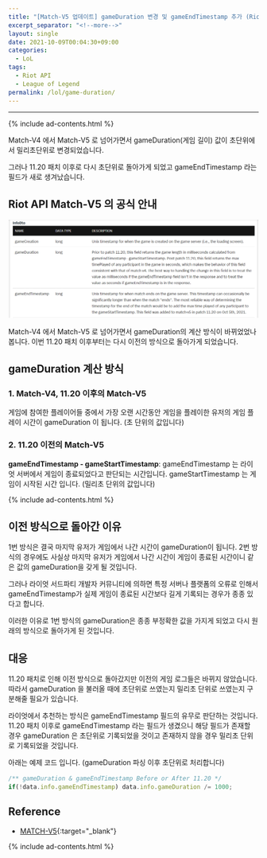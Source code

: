 ```yaml
---
title: "[Match-V5 업데이트] gameDuration 변경 및 gameEndTimestamp 추가 (Riot API)"
excerpt_separator: "<!--more-->"
layout: single
date: 2021-10-09T00:04:30+09:00
categories:
  - LoL
tags:
  - Riot API
  - League of Legend
permalink: /lol/game-duration/
---
```

---
{% include ad-contents.html %}

Match-V4 에서 Match-V5 로 넘어가면서 gameDuration(게임 길이) 값이 초단위에서 밀리초단위로 변경되었습니다.

그러나 11.20 패치 이후로 다시 초단위로 돌아가게 되었고 gameEndTimestamp 라는 필드가 새로 생겨났습니다.
<!--more-->

## Riot API Match-V5 의 공식 안내
![new info](/assets/post-images/lol-game-duration/new-info.png)

Match-V4 에서 Match-V5 로 넘어가면서 gameDuration의 계산 방식이 바뀌었었나봅니다. 이번 11.20 패치 이후부터는 다시 이전의 방식으로 돌아가게 되었습니다.

## gameDuration 계산 방식

### 1. Match-V4, 11.20 이후의 Match-V5

게임에 참여한 플레이어들 중에서 가장 오랜 시간동안 게임을 플레이한 유저의 게임 플레이 시간이 gameDuration 이 됩니다. (초 단위의 값입니다)

### 2. 11.20 이전의 Match-V5
**gameEndTimestamp - gameStartTimestamp**: 
gameEndTimestamp 는 라이엇 서버에서 게임이 종료되었다고 판단되는 시간입니다. gameStartTimestamp 는 게임이 시작된 시간 입니다. (밀리초 단위의 값입니다)

{% include ad-contents.html %}
## 이전 방식으로 돌아간 이유
1번 방식은 결국 마지막 유저가 게임에서 나간 시간이 gameDuration이 됩니다. 2번 방식의 경우에도 사실상 마지막 유저가 게임에서 나간 시간이 게임이 종료된 시간이니 같은 값의 gameDuration을 갖게 될 것입니다.

그러나 라이엇 서드파티 개발자 커뮤니티에 의하면 특정 서버나 플랫폼의 오류로 인해서 gameEndTimestamp가 실제 게임이 종료된 시간보다 길게 기록되는 경우가 종종 있다고 합니다.

이러한 이유로 1번 방식의 gameDuration은 종종 부정확한 값을 가지게 되었고 다시 원래의 방식으로 돌아가게 된 것입니다.

## 대응
11.20 패치로 인해 이전 방식으로 돌아갔지만 이전의 게임 로그들은 바뀌지 않았습니다. 따라서 gameDuration 을 불러올 때에 초단위로 쓰였는지 밀리초 단위로 쓰였는지 구분해줄 필요가 있습니다.

라이엇에서 추천하는 방식은 gameEndTimestamp 필드의 유무로 판단하는 것입니다. 11.20 패치 이후로 gameEndTimestamp 라는 필드가 생겼으니 해당 필드가 존재할 경우 gameDuration 은 초단위로 기록되었을 것이고 존재하지 않을 경우 밀리초 단위로 기록되었을 것입니다.

아래는 예제 코드 입니다. (gameDuration 파싱 이후 초단위로 처리합니다)
```js
/** gameDuration & gameEndTimestamp Before or After 11.20 */
if(!data.info.gameEndTimestamp) data.info.gameDuration /= 1000;
```

## Reference
* [MATCH-V5](https://developer.riotgames.com/apis#match-v5/GET_getMatch){:target="_blank"}

{% include ad-contents.html %}